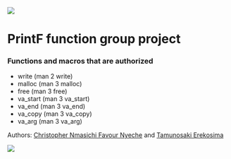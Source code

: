 ![](https://s3.amazonaws.com/intranet-projects-files/holbertonschool-low_level_programming/228/printf.png )
# PrintF function group project

### Functions and macros that are authorized 
- write (man 2 write)
- malloc (man 3 malloc)
- free (man 3 free)
- va_start (man 3 va_start)
- va_end (man 3 va_end)
- va_copy (man 3 va_copy)
- va_arg (man 3 va_arg)


Authors: [Christopher Nmasichi Favour Nyeche](https://github.com/NwabuezeFranklin) and  [Tamunosaki Erekosima](https://github.com/Asiwajuife)


![](https://encrypted-tbn0.gstatic.com/images?q=tbn:ANd9GcSjvSbZ7AEEr4Eh5jpKLM-zU-aicSUNaeXR-Q&usqp=CAU)
